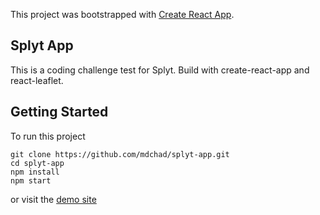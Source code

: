 This project was bootstrapped with [Create React App](https://github.com/facebook/create-react-app).

## Splyt App

This is a coding challenge test for Splyt. Build with create-react-app and react-leaflet.

Getting Started
---

To run this project 

```
git clone https://github.com/mdchad/splyt-app.git
cd splyt-app
npm install
npm start
```

or visit the [demo site](https://irsyad.dev/splyt-app)
